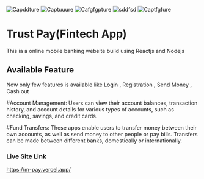 

![Capddture](https://github.com/MasudRana15924/fintech-frontend/assets/125243201/ab0d1665-3b97-44cf-8755-d06c62555732)  ![Captuuure](https://github.com/MasudRana15924/fintech-frontend/assets/125243201/3deba6af-f541-4935-9ef5-5011a5056e96)
![Cafgfgpture](https://github.com/MasudRana15924/fintech-frontend/assets/125243201/bd2dc660-b13c-4dbc-b150-3f833b604b41)  ![sddfsd](https://github.com/MasudRana15924/fintech-frontend/assets/125243201/1b2a144d-ce1d-4487-8377-f76223c8351a)
![Captfgfure](https://github.com/MasudRana15924/fintech-frontend/assets/125243201/868381da-80c8-404f-9c91-9ced355bef21)


# Trust Pay(Fintech App)

This ia a online mobile banking website  build using Reactjs and Nodejs 

## Available Feature 
Now only few features is available like Login , Registration , Send Money , Cash out 

#Account Management: 
Users can view their account balances, transaction history, and account details for various types of accounts, such as checking, savings, and credit cards.

#Fund Transfers:
These apps enable users to transfer money between their own accounts, as well as send money to other people or pay bills. Transfers can be made between different banks, domestically or internationally.

### Live Site Link 

https://m-pay.vercel.app/
